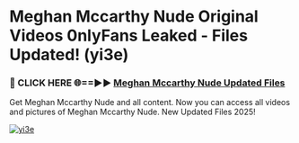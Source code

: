 # Meghan Mccarthy Nude Original Videos 0nlyFans Leaked - Files Updated! (yi3e)

<h3>🔴 CLICK HERE 🌐==►► <a href="https://tinyurl.com/5h6xmrr3" rel="nofollow">Meghan Mccarthy Nude Updated Files</a></h3>

Get Meghan Mccarthy Nude and all content. Now you can access all videos and pictures of Meghan Mccarthy Nude. New Updated Files 2025!

[![yi3e](https://i.imgur.com/KVD873Z.gif)](https://tinyurl.com/5h6xmrr3)
